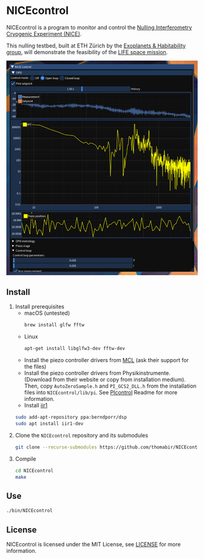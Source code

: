 # NICEcontrol

NICEcontrol is a program to monitor and control the [Nulling Interferometry Cryogenic Experiment (NICE)](https://quanz-group.ethz.ch/research/instrumentation/nice.html).

This nulling testbed, built at ETH Zürich by the [Exoplanets & Habitability group](https://quanz-group.ethz.ch/), will demonstrate the feasibility of the [LIFE space mission](https://life-space-mission.com/).

![User interface of NICEcontrol](./img/ui.png)


## Install

1. Install prerequisites
   * macOS (untested)
     ```bash
     brew install glfw fftw
     ```
   * Linux
     ```bash
     apt-get install libglfw3-dev fftw-dev
     ```
   * Install the piezo controller drivers from [MCL](http://www.madcitylabs.com/) (ask their support for the files)
   * Install the piezo controller drivers from Physikinstrumente. (Download from their website or copy from installation medium). Then, copy `AutoZeroSample.h` and `PI_GCS2_DLL.h` from the installation files into `NICEcontrol/lib/pi`. See [PIcontrol](https://github.com/thomabir/PIcontrol) Readme for more information.
   * Install [iir1](https://github.com/berndporr/iir1)
   ```bash
   sudo add-apt-repository ppa:berndporr/dsp
   sudo apt install iir1-dev
   ```
2. Clone the `NICEcontrol` repository and its submodules
   ```bash
   git clone --recurse-submodules https://github.com/thomabir/NICEcontrol
   ```
3. Compile
   ```bash
   cd NICEcontrol
   make
   ```

## Use
```bash
./bin/NICEcontrol
```

## License
NICEcontrol is licensed under the MIT License, see [LICENSE](LICENSE) for more information.
